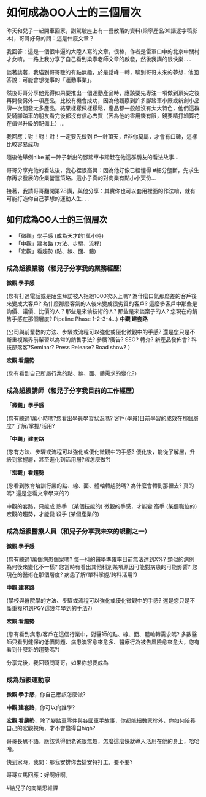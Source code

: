 # 如何成為OO人士的三個層次

昨天和兒子一起開車回家，副駕駛座上有一疊散落的資料(梁寧產品30講逐字稿影本)，哥哥好奇的問：這是什麼文章？

我回答：這是一個很牛逼的大陸人寫的文章，很棒，作者是雷軍口中的北京中關村才女唷。一路上我分享了自己看到梁寧老師文章的啟發，然後我講的很快樂．．．

談著談著，我瞄到哥哥聴的有點無趣，於是話峰一轉，聊到哥哥未來的夢想..
他回答說：可能會想從事的「運動事業」。

然後哥哥分享他覺得如果要推出一個運動產品時，應該要先專注一項做到頂尖之後再開發另外一項產品，比較有機會成功，因為他觀察到許多腳踏車小廠或新創小品牌一次開發太多產品，結果樣樣做樣樣鬆，產品都一般般沒有太大特色，他們這群愛騎腳踏車的朋友看完後都沒有信心去買（因為他的零用錢有限，錢要精打細算花在值得升級的配備上）...

我回應：對！對！對！一定要先做到 #一針頂天，#非你莫屬，才會有口碑，這樣比較容易成功

隨後他舉例nike 前一陣子新出的腳踏車卡踏鞋在他這群騎友的看法故事...

哥哥分享完他的看法後，我心裡很高興：因為他好像已經懂得 #細分壟斷，先求生存再求發展的企業營運策略。這小子真的對商業有點小小天份...

接著，我請哥哥翻開第28講，與他分享：其實你也可以套用裡面的作法唷，就有可能打造你自己夢想的運動人生．．．

## 如何成為OO人士的三個層次

* 「微觀」學手感 (成為天才的1萬小時)
* 「中觀」建套路 (方法、步驟、流程)
* 「宏觀」看趨勢 (點、線、面、體)

### 成為超級業務（和兒子分享我的業務經歷）

**微觀 學手感**

(您有打過電話或是陌生拜訪被人拒絕1000次以上嗎? 為什麼口氣那麼差的客戶後來變成大客戶? 為什麼那麼客氣的人後來變成很劣質的客戶? 這麼多客戶中那些是詢價、議價、比價的人？那些是來偷技術的人? 那些是來談案子的人? 您現在的銷售手感在那個層度? Pipeline Phase 1-2-3-4...)
**中觀 建套路**

(公司與前輩教的方法、步驟或流程可以強化或優化微觀中的手感? 還是您只是不斷重複業界前輩習以為常的銷售手法? 參展?廣告? SEO? 轉介? 新產品發佈會? 科技部落客?Seminar? Press Release? Road show? ）

**宏觀 看趨勢**

(您有看到自己所屬行業的點、線、面、體需求的變化?）

### 成為超級講師（和兒子分享我目前的工作經歷）

**「微觀」學手感**

(您有練過1萬小時嗎?您看出學員學習狀況嗎? 客戶(學員)目前學習的成效在那個層度? 了解/掌握/活用?

**「中觀」建套路**

(您有方法、步驟或流程可以強化或優化微觀中的手感? 優化後，能從了解層，升級到掌握層，甚至進化到活用層?該怎麼做?）

**「宏觀」看趨勢**

(您看到教育培訓行業的點、線、面、體軸轉趨勢嗎? 為什麼會轉到那裡去? 真的嗎? 還是您看文章學來的?）

中觀的套路，只能成 熟手 （某個技能的)
微觀的手感，才能變 高手 (某個職位的)
宏觀的趨勢，才能變 殺手 (某個產業的)

### 成為超級醫療人員（和兒子分享我未來的規劃之一）

**微觀 學手感**

 (您有練過1萬個病患個案嗎? 每一科的醫學準確率目前無法達到X%? 類似的病例為何後來變化不一樣? 您當時有看出其他科別某項原因可能對病患的可能影響? 您現在的醫術在那個層度? 病患了解/單科掌握/跨科活用?)

**中觀 建套路**

 (學校與醫院學的方法、步驟或流程可以強化或優化微觀中的手感? 還是您只是不斷重複R1到PGY這幾年學到的手法?）

**宏觀 看趨勢**

(您有看到病患/客戶在這個行業中，對醫師的點、線、面、體軸轉需求嗎? 多數醫師只看到健保的低價問題、病患澳客愈來愈多、醫療行為被告風險愈來愈大，您有看到什麼新的趨勢嗎?）

分享完後，我回頭問哥哥，如果你想要成為

### 成為超級運動家

**微觀 學手感**，你自己應該怎麼做?

**中觀 建套路**，你可以向誰學?

**宏觀 看趨勢**，除了腳踏車零件與各國車手故事，你都能細數家珍外，你如何陪養自己的宏觀視角，才不會變得自high?

哥哥長思不語，應該覺得他老爸很無趣，怎麼這麼快就導入活用在他的身上，哈哈哈。

快到家時，我問：那我安排你去捷安特打工，要不要?

哥哥立馬回應：好啊好啊。

#給兒子的商業思維課
